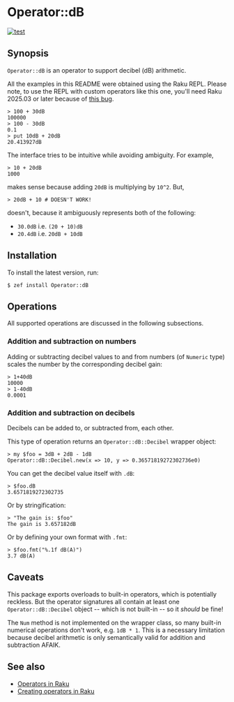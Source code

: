 # Operator::dB

[![test](https://github.com/allsopp/p6-operator-db/actions/workflows/test.yml/badge.svg)](https://github.com/allsopp/p6-operator-db/actions/workflows/test.yml)

## Synopsis

`Operator::dB` is an operator to support decibel (dB) arithmetic.

All the examples in this README were obtained using the Raku REPL. Please note,
to use the REPL with custom operators like this one, you'll need Raku 2025.03
or later because of [this bug](https://github.com/rakudo/rakudo/issues/2245).

    > 100 + 30dB
    100000
    > 100 - 30dB
    0.1
    > put 10dB + 20dB
    20.413927dB

The interface tries to be intuitive while avoiding ambiguity. For example,

    > 10 + 20dB
    1000

makes sense because adding `20dB` is multiplying by `10^2`. But,

    > 20dB + 10 # DOESN'T WORK!

doesn't, because it ambiguously represents both of the following:

- `30.0dB` i.e. `(20 + 10)dB`
- `20.4dB` i.e. `20dB + 10dB`

## Installation

To install the latest version, run:

    $ zef install Operator::dB

## Operations

All supported operations are discussed in the following subsections.

### Addition and subtraction on numbers

Adding or subtracting decibel values to and from numbers (of `Numeric` type)
scales the number by the corresponding decibel gain:

    > 1+40dB
    10000
    > 1-40dB
    0.0001

### Addition and subtraction on decibels

Decibels can be added to, or subtracted from, each other.

This type of operation returns an `Operator::dB::Decibel` wrapper object:

    > my $foo = 3dB + 2dB - 1dB
    Operator::dB::Decibel.new(x => 10, y => 0.36571819272302736e0)

You can get the decibel value itself with `.dB`:

    > $foo.dB
    3.6571819272302735

Or by stringification:

    > "The gain is: $foo"
    The gain is 3.657182dB

Or by defining your own format with `.fmt`:

    > $foo.fmt("%.1f dB(A)")
    3.7 dB(A)

## Caveats

This package exports overloads to built-in operators, which is potentially
reckless. But the operator signatures all contain at least one
`Operator::dB::Decibel` object -- which is not built-in -- so it _should_ be
fine!

The `Num` method is not implemented on the wrapper class, so many built-in
numerical operations don't work, e.g. `1dB * 1`. This is a necessary
limitation because decibel arithmetic is only semantically valid for addition
and subtraction AFAIK.

## See also

- [Operators in Raku](https://docs.raku.org/language/operators)
- [Creating operators in Raku](https://docs.raku.org/language/optut)
